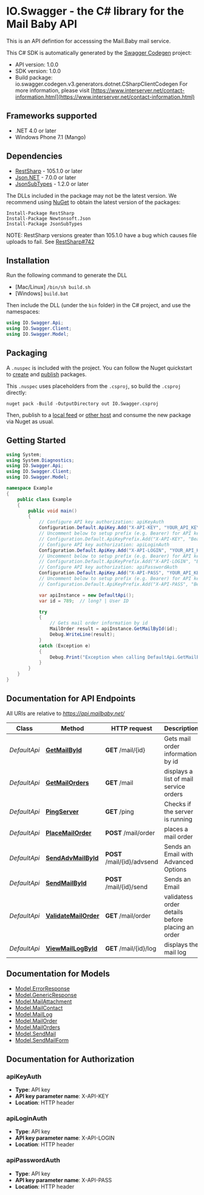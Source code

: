 # IO.Swagger - the C# library for the Mail Baby API

This is an API defintion for accesssing the Mail.Baby mail service.

This C# SDK is automatically generated by the [Swagger Codegen](https://github.com/swagger-api/swagger-codegen) project:

- API version: 1.0.0
- SDK version: 1.0.0
- Build package: io.swagger.codegen.v3.generators.dotnet.CSharpClientCodegen
    For more information, please visit [https://www.interserver.net/contact-information.html](https://www.interserver.net/contact-information.html)

<a name="frameworks-supported"></a>
## Frameworks supported
- .NET 4.0 or later
- Windows Phone 7.1 (Mango)

<a name="dependencies"></a>
## Dependencies
- [RestSharp](https://www.nuget.org/packages/RestSharp) - 105.1.0 or later
- [Json.NET](https://www.nuget.org/packages/Newtonsoft.Json/) - 7.0.0 or later
- [JsonSubTypes](https://www.nuget.org/packages/JsonSubTypes/) - 1.2.0 or later

The DLLs included in the package may not be the latest version. We recommend using [NuGet](https://docs.nuget.org/consume/installing-nuget) to obtain the latest version of the packages:
```
Install-Package RestSharp
Install-Package Newtonsoft.Json
Install-Package JsonSubTypes
```

NOTE: RestSharp versions greater than 105.1.0 have a bug which causes file uploads to fail. See [RestSharp#742](https://github.com/restsharp/RestSharp/issues/742)

<a name="installation"></a>
## Installation
Run the following command to generate the DLL
- [Mac/Linux] `/bin/sh build.sh`
- [Windows] `build.bat`

Then include the DLL (under the `bin` folder) in the C# project, and use the namespaces:
```csharp
using IO.Swagger.Api;
using IO.Swagger.Client;
using IO.Swagger.Model;
```
<a name="packaging"></a>
## Packaging

A `.nuspec` is included with the project. You can follow the Nuget quickstart to [create](https://docs.microsoft.com/en-us/nuget/quickstart/create-and-publish-a-package#create-the-package) and [publish](https://docs.microsoft.com/en-us/nuget/quickstart/create-and-publish-a-package#publish-the-package) packages.

This `.nuspec` uses placeholders from the `.csproj`, so build the `.csproj` directly:

```
nuget pack -Build -OutputDirectory out IO.Swagger.csproj
```

Then, publish to a [local feed](https://docs.microsoft.com/en-us/nuget/hosting-packages/local-feeds) or [other host](https://docs.microsoft.com/en-us/nuget/hosting-packages/overview) and consume the new package via Nuget as usual.

<a name="getting-started"></a>
## Getting Started

```csharp
using System;
using System.Diagnostics;
using IO.Swagger.Api;
using IO.Swagger.Client;
using IO.Swagger.Model;

namespace Example
{
    public class Example
    {
        public void main()
        {
            // Configure API key authorization: apiKeyAuth
            Configuration.Default.ApiKey.Add("X-API-KEY", "YOUR_API_KEY");
            // Uncomment below to setup prefix (e.g. Bearer) for API key, if needed
            // Configuration.Default.ApiKeyPrefix.Add("X-API-KEY", "Bearer");
            // Configure API key authorization: apiLoginAuth
            Configuration.Default.ApiKey.Add("X-API-LOGIN", "YOUR_API_KEY");
            // Uncomment below to setup prefix (e.g. Bearer) for API key, if needed
            // Configuration.Default.ApiKeyPrefix.Add("X-API-LOGIN", "Bearer");
            // Configure API key authorization: apiPasswordAuth
            Configuration.Default.ApiKey.Add("X-API-PASS", "YOUR_API_KEY");
            // Uncomment below to setup prefix (e.g. Bearer) for API key, if needed
            // Configuration.Default.ApiKeyPrefix.Add("X-API-PASS", "Bearer");

            var apiInstance = new DefaultApi();
            var id = 789;  // long? | User ID

            try
            {
                // Gets mail order information by id
                MailOrder result = apiInstance.GetMailById(id);
                Debug.WriteLine(result);
            }
            catch (Exception e)
            {
                Debug.Print("Exception when calling DefaultApi.GetMailById: " + e.Message );
            }
        }
    }
}
```

<a name="documentation-for-api-endpoints"></a>
## Documentation for API Endpoints

All URIs are relative to *https://api.mailbaby.net/*

Class | Method | HTTP request | Description
------------ | ------------- | ------------- | -------------
*DefaultApi* | [**GetMailById**](docs/DefaultApi.md#getmailbyid) | **GET** /mail/{id} | Gets mail order information by id
*DefaultApi* | [**GetMailOrders**](docs/DefaultApi.md#getmailorders) | **GET** /mail | displays a list of mail service orders
*DefaultApi* | [**PingServer**](docs/DefaultApi.md#pingserver) | **GET** /ping | Checks if the server is running
*DefaultApi* | [**PlaceMailOrder**](docs/DefaultApi.md#placemailorder) | **POST** /mail/order | places a mail order
*DefaultApi* | [**SendAdvMailById**](docs/DefaultApi.md#sendadvmailbyid) | **POST** /mail/{id}/advsend | Sends an Email with Advanced Options
*DefaultApi* | [**SendMailById**](docs/DefaultApi.md#sendmailbyid) | **POST** /mail/{id}/send | Sends an Email
*DefaultApi* | [**ValidateMailOrder**](docs/DefaultApi.md#validatemailorder) | **GET** /mail/order | validatess order details before placing an order
*DefaultApi* | [**ViewMailLogById**](docs/DefaultApi.md#viewmaillogbyid) | **GET** /mail/{id}/log | displays the mail log

<a name="documentation-for-models"></a>
## Documentation for Models

 - [Model.ErrorResponse](docs/ErrorResponse.md)
 - [Model.GenericResponse](docs/GenericResponse.md)
 - [Model.MailAttachment](docs/MailAttachment.md)
 - [Model.MailContact](docs/MailContact.md)
 - [Model.MailLog](docs/MailLog.md)
 - [Model.MailOrder](docs/MailOrder.md)
 - [Model.MailOrders](docs/MailOrders.md)
 - [Model.SendMail](docs/SendMail.md)
 - [Model.SendMailForm](docs/SendMailForm.md)

<a name="documentation-for-authorization"></a>
## Documentation for Authorization

<a name="apiKeyAuth"></a>
### apiKeyAuth

- **Type**: API key
- **API key parameter name**: X-API-KEY
- **Location**: HTTP header

<a name="apiLoginAuth"></a>
### apiLoginAuth

- **Type**: API key
- **API key parameter name**: X-API-LOGIN
- **Location**: HTTP header

<a name="apiPasswordAuth"></a>
### apiPasswordAuth

- **Type**: API key
- **API key parameter name**: X-API-PASS
- **Location**: HTTP header

